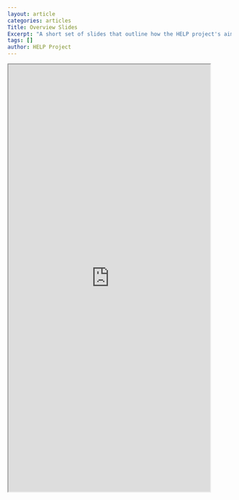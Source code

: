 ```yaml
---
layout: article
categories: articles
Title: Overview Slides
Excerpt: "A short set of slides that outline how the HELP project's aims and how it will run"
tags: []
author: HELP Project
---
```



<iframe src="https://drive.google.com/file/d/1kgj6Si2ms77-7M7WdaBMXnZnKE23ynHu/preview" width="90%" height="960"></iframe>
